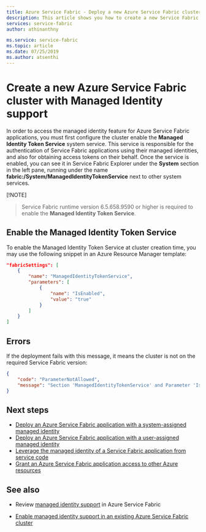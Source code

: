 ```yaml
---
title: Azure Service Fabric - Deploy a new Azure Service Fabric cluster with support for Managed Identity  | Microsoft Docs
description: This article shows you how to create a new Service Fabric cluster with Managed Identity enabled
services: service-fabric
author: athinanthny

ms.service: service-fabric
ms.topic: article
ms.date: 07/25/2019
ms.author: atsenthi
---
```


# Create a new Azure Service Fabric cluster with Managed Identity support

In order to access the managed identity feature for Azure Service Fabric applications, you must first configure the cluster enable the **Managed Identity Token Service** system service. This service is responsible for the authentication of Service Fabric applications using their managed identities, and also for obtaining access tokens on their behalf. Once the service is enabled, you can see it in Service Fabric Explorer under the **System** section in the left pane, running under the name **fabric:/System/ManagedIdentityTokenService** next to other system services.


[!NOTE]
> Service Fabric runtime version 6.5.658.9590 or higher is required to enable the **Managed Identity Token Service**.  

## Enable the Managed Identity Token Service 
To enable the Managed Identity Token Service at cluster creation time, you may use the following snippet in an Azure Resource Manager template:
      
```json
"fabricSettings": [
    {
        "name": "ManagedIdentityTokenService",
        "parameters": [
            {
                "name": "IsEnabled",
                "value": "true"
            }
        ]
    }
]
```
## Errors

If the deployment fails with this message, it means the cluster is not on the required Service Fabric version:

```json
{
    "code": "ParameterNotAllowed",
    "message": "Section 'ManagedIdentityTokenService' and Parameter 'IsEnabled' is not allowed."
}
```

## Next steps
* [Deploy an Azure Service Fabric application with a system-assigned managed identity](./how-to-deploy-service-fabric-application-system-assigned-managed-identity.md)
* [Deploy an Azure Service Fabric application with a user-assigned managed identity](./how-to-deploy-service-fabric-application-user-assigned-managed-identity.md)
* [Leverage the managed identity of a Service Fabric application from service code](./how-to-managed-identity-service-fabric-app-code.md)
* [Grant an Azure Service Fabric application access to other Azure resources](./how-to-grant-access-other-resources.md)

## See also
* Review [managed identity support](./concepts-managed-identity.md) in Azure Service Fabric

* [Enable managed identity support in an existing Azure Service Fabric cluster](./configure-existing-cluster-enable-managed-identity-token-service.md)
